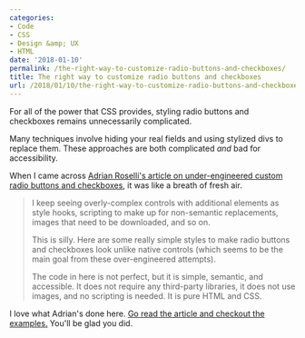 ```yaml
---
categories:
- Code
- CSS
- Design &amp; UX
- HTML
date: '2018-01-10'
permalink: /the-right-way-to-customize-radio-buttons-and-checkboxes/
title: The right way to customize radio buttons and checkboxes
url: /2018/01/10/the-right-way-to-customize-radio-buttons-and-checkboxes
---
```


For all of the power that CSS provides, styling radio buttons and checkboxes remains unnecessarily complicated.

Many techniques involve hiding your real fields and using stylized divs to replace them. These approaches are both complicated *and* bad for accessibility.

When I came across [Adrian Roselli's article on under-engineered custom radio buttons and checkboxes](http://adrianroselli.com/2017/05/under-engineered-custom-radio-buttons-and-checkboxen.html), it was like a breath of fresh air.

> I keep seeing overly-complex controls with additional elements as style hooks, scripting to make up for non-semantic replacements, images that need to be downloaded, and so on.
>
> This is silly. Here are some really simple styles to make radio buttons and checkboxes look unlike native controls (which seems to be the main goal from these over-engineered attempts).
>
> The code in here is not perfect, but it is simple, semantic, and accessible. It does not require any third-party libraries, it does not use images, and no scripting is needed. It is pure HTML and CSS.

I love what Adrian's done here. [Go read the article and checkout the examples.](http://adrianroselli.com/2017/05/under-engineered-custom-radio-buttons-and-checkboxen.html) You'll be glad you did.